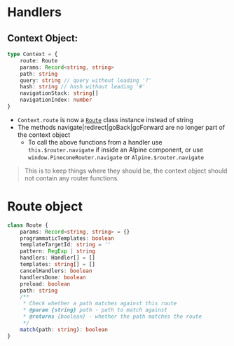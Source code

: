 # Handlers

## Context Object:

```ts
type Context = {
	route: Route
	params: Record<string, string>
	path: string
	query: string // query without leading '?'
	hash: string // hash without leading '#'
	navigationStack: string[]
	navigationIndex: number
}
```

- `Context.route` is now a [`Route`](#route-object) class instance instead of string
- The methods navigate|redirect|goBack|goForward are no longer part of the context object
  - To call the above functions from a handler use `this.$router.navigate` if inside an Alpine component, or use `window.PineconeRouter.navigate` or `Alpine.$router.navigate`

> This is to keep things where they should be, the context object should not contain any router functions.

# Route object

```ts
class Route {
	params: Record<string, string> = {}
	programmaticTemplates: boolean
	templateTargetId: string = ''
	pattern: RegExp | string
	handlers: Handler[] = []
	templates: string[] = []
	cancelHandlers: boolean
	handlersDone: boolean
	preload: boolean
	path: string
	/**
	 * Check whether a path matches against this route
	 * @param {string} path - path to match against
	 * @returns {boolean} - whether the path matches the route
	 */
	match(path: string): boolean
}
```
